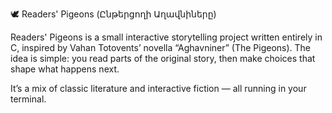 🕊️ Readers' Pigeons (Ընթերցողի Աղավնիները)

Readers' Pigeons is a small interactive storytelling project written entirely in C, inspired by Vahan Totovents’ novella “Aghavniner” (The Pigeons). The idea is simple: you read parts of the original story, then make choices that shape what happens next.

It’s a mix of classic literature and interactive fiction — all running in your terminal.
